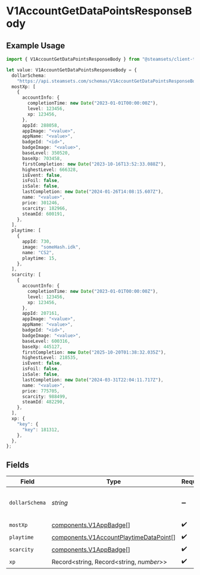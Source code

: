 # V1AccountGetDataPointsResponseBody

## Example Usage

```typescript
import { V1AccountGetDataPointsResponseBody } from "@steamsets/client-ts/models/components";

let value: V1AccountGetDataPointsResponseBody = {
  dollarSchema:
    "https://api.steamsets.com/schemas/V1AccountGetDataPointsResponseBody.json",
  mostXp: [
    {
      accountInfo: {
        completionTime: new Date("2023-01-01T00:00:00Z"),
        level: 123456,
        xp: 123456,
      },
      appId: 288058,
      appImage: "<value>",
      appName: "<value>",
      badgeId: "<id>",
      badgeImage: "<value>",
      baseLevel: 350520,
      baseXp: 703458,
      firstCompletion: new Date("2023-10-16T13:52:33.088Z"),
      highestLevel: 666328,
      isEvent: false,
      isFoil: false,
      isSale: false,
      lastCompletion: new Date("2024-01-26T14:08:15.607Z"),
      name: "<value>",
      price: 301246,
      scarcity: 182966,
      steamId: 600191,
    },
  ],
  playtime: [
    {
      appId: 730,
      image: "someHash.idk",
      name: "CS2",
      playtime: 15,
    },
  ],
  scarcity: [
    {
      accountInfo: {
        completionTime: new Date("2023-01-01T00:00:00Z"),
        level: 123456,
        xp: 123456,
      },
      appId: 207161,
      appImage: "<value>",
      appName: "<value>",
      badgeId: "<id>",
      badgeImage: "<value>",
      baseLevel: 600316,
      baseXp: 445127,
      firstCompletion: new Date("2025-10-20T01:38:32.035Z"),
      highestLevel: 218535,
      isEvent: false,
      isFoil: false,
      isSale: false,
      lastCompletion: new Date("2024-03-31T22:04:11.717Z"),
      name: "<value>",
      price: 775705,
      scarcity: 988499,
      steamId: 482290,
    },
  ],
  xp: {
    "key": {
      "key": 181312,
    },
  },
};
```

## Fields

| Field                                                                                            | Type                                                                                             | Required                                                                                         | Description                                                                                      | Example                                                                                          |
| ------------------------------------------------------------------------------------------------ | ------------------------------------------------------------------------------------------------ | ------------------------------------------------------------------------------------------------ | ------------------------------------------------------------------------------------------------ | ------------------------------------------------------------------------------------------------ |
| `dollarSchema`                                                                                   | *string*                                                                                         | :heavy_minus_sign:                                                                               | A URL to the JSON Schema for this object.                                                        | https://api.steamsets.com/schemas/V1AccountGetDataPointsResponseBody.json                        |
| `mostXp`                                                                                         | [components.V1AppBadge](../../models/components/v1appbadge.md)[]                                 | :heavy_check_mark:                                                                               | N/A                                                                                              |                                                                                                  |
| `playtime`                                                                                       | [components.V1AccountPlaytimeDataPoint](../../models/components/v1accountplaytimedatapoint.md)[] | :heavy_check_mark:                                                                               | N/A                                                                                              |                                                                                                  |
| `scarcity`                                                                                       | [components.V1AppBadge](../../models/components/v1appbadge.md)[]                                 | :heavy_check_mark:                                                                               | N/A                                                                                              |                                                                                                  |
| `xp`                                                                                             | Record<string, Record<string, *number*>>                                                         | :heavy_check_mark:                                                                               | N/A                                                                                              |                                                                                                  |